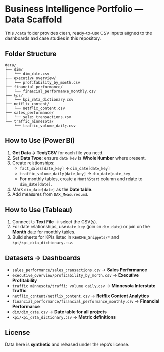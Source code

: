 # Business Intelligence Portfolio — Data Scaffold

This `/data` folder provides clean, ready-to-use CSV inputs aligned to the dashboards and case studies in this repository.

## Folder Structure
```
data/
├── dim/
│   └── dim_date.csv
├── executive_overview/
│   └── profitability_by_month.csv
├── financial_performance/
│   └── financial_performance_monthly.csv
├── kpi/
│   └── kpi_data_dictionary.csv
├── netflix_content/
│   └── netflix_content.csv
├── sales_performance/
│   └── sales_transactions.csv
└── traffic_minnesota/
    └── traffic_volume_daily.csv
```

## How to Use (Power BI)
1. **Get Data → Text/CSV** for each file you need.
2. Set **Data Type**: ensure `date_key` is **Whole Number** where present.
3. Create relationships:
   - `fact_sales[date_key]` → `dim_date[date_key]`
   - `traffic_volume_daily[date_key]` → `dim_date[date_key]`
   - For monthly tables, create a `MonthStart` column and relate to `dim_date[date]`.
4. Mark `dim_date[date]` as the **Date table**.
5. Add measures from `DAX_Measures.md`.

## How to Use (Tableau)
1. Connect to **Text File** → select the CSV(s).
2. For date relationships, use `date_key` (join on `dim_date`) or join on the **Month** date for monthly tables.
3. Build sheets for KPIs listed in `README_Snippets/*` and `kpi/kpi_data_dictionary.csv`.

## Datasets → Dashboards
- `sales_performance/sales_transactions.csv` → **Sales Performance**
- `executive_overview/profitability_by_month.csv` → **Executive Profitability**
- `traffic_minnesota/traffic_volume_daily.csv` → **Minnesota Interstate Traffic**
- `netflix_content/netflix_content.csv` → **Netflix Content Analytics**
- `financial_performance/financial_performance_monthly.csv` → **Financial Performance**
- `dim/dim_date.csv` → **Date table for all projects**
- `kpi/kpi_data_dictionary.csv` → **Metric definitions**

## License
Data here is **synthetic** and released under the repo’s license.
